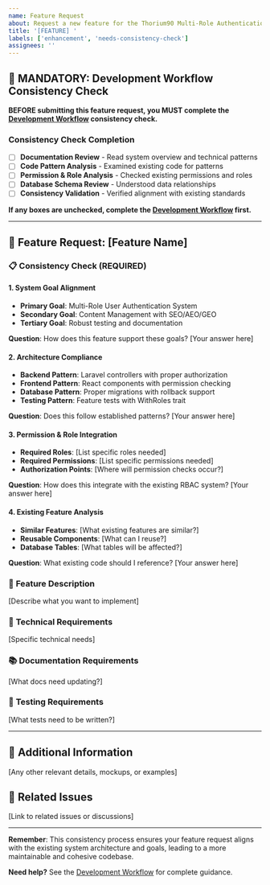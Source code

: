 ```yaml
---
name: Feature Request
about: Request a new feature for the Thorium90 Multi-Role Authentication System
title: '[FEATURE] '
labels: ['enhancement', 'needs-consistency-check']
assignees: ''
---
```


## 🚨 **MANDATORY: Development Workflow Consistency Check**

**BEFORE submitting this feature request, you MUST complete the [Development Workflow](wiki/Development-Workflow.md) consistency check.**

### **Consistency Check Completion**
- [ ] **Documentation Review** - Read system overview and technical patterns
- [ ] **Code Pattern Analysis** - Examined existing code for patterns
- [ ] **Permission & Role Analysis** - Checked existing permissions and roles
- [ ] **Database Schema Review** - Understood data relationships
- [ ] **Consistency Validation** - Verified alignment with existing standards

**If any boxes are unchecked, complete the [Development Workflow](wiki/Development-Workflow.md) first.**

---

## 🎯 **Feature Request: [Feature Name]**

### 📋 **Consistency Check (REQUIRED)**

#### 1. **System Goal Alignment**
- **Primary Goal**: Multi-Role User Authentication System
- **Secondary Goal**: Content Management with SEO/AEO/GEO
- **Tertiary Goal**: Robust testing and documentation

**Question**: How does this feature support these goals?
[Your answer here]

#### 2. **Architecture Compliance**
- **Backend Pattern**: Laravel controllers with proper authorization
- **Frontend Pattern**: React components with permission checking
- **Database Pattern**: Proper migrations with rollback support
- **Testing Pattern**: Feature tests with WithRoles trait

**Question**: Does this follow established patterns?
[Your answer here]

#### 3. **Permission & Role Integration**
- **Required Roles**: [List specific roles needed]
- **Required Permissions**: [List specific permissions needed]
- **Authorization Points**: [Where will permission checks occur?]

**Question**: How does this integrate with the existing RBAC system?
[Your answer here]

#### 4. **Existing Feature Analysis**
- **Similar Features**: [What existing features are similar?]
- **Reusable Components**: [What can I reuse?]
- **Database Tables**: [What tables will be affected?]

**Question**: What existing code should I reference?
[Your answer here]

### 🚀 **Feature Description**
[Describe what you want to implement]

### 🔧 **Technical Requirements**
[Specific technical needs]

### 📚 **Documentation Requirements**
[What docs need updating?]

### 🧪 **Testing Requirements**
[What tests need to be written?]

---

## 📝 **Additional Information**
[Any other relevant details, mockups, or examples]

## 🔗 **Related Issues**
[Link to related issues or discussions]

---

**Remember**: This consistency process ensures your feature request aligns with the existing system architecture and goals, leading to a more maintainable and cohesive codebase.

**Need help?** See the [Development Workflow](wiki/Development-Workflow.md) for complete guidance.
